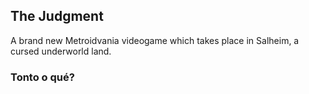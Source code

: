 ## The Judgment

A brand new Metroidvania videogame which takes place in Salheim, a cursed underworld land.

### Tonto o qué?
